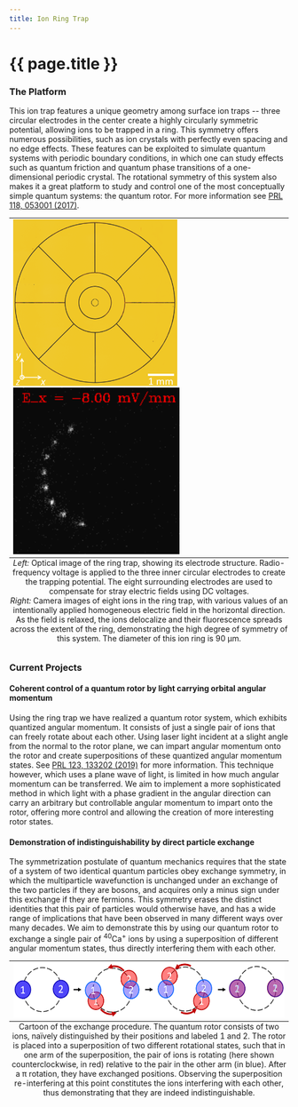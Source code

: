 ```yaml
---
title: Ion Ring Trap
---
```


# {{ page.title }}

### The Platform

This ion trap features a unique geometry among surface ion traps -- three circular electrodes
in the center create a highly circularly symmetric potential, allowing ions to be trapped in a
ring. This symmetry offers numerous possibilities, such as ion crystals with perfectly even spacing
and no edge effects. These features can be exploited to simulate quantum systems with periodic
boundary conditions, in which one can study effects such as quantum friction and quantum phase
transitions of a one-dimensional periodic crystal. The rotational symmetry of this system also
makes it a great platform to study and control one of the most conceptually simple quantum systems:
the quantum rotor. For more information see
[PRL 118, 053001 (2017)](http://journals.aps.org/prl/abstract/10.1103/PhysRevLett.118.053001).

<table class="image" align="center"><caption class="caption" align="bottom" style="caption-side: bottom">
	<i>Left:</i> Optical image of the ring trap, showing its electrode structure. Radio-frequency voltage is applied
	to the three inner circular electrodes to create the trapping potential. The eight surrounding electrodes are
	used to compensate for stray electric fields using DC voltages.
	<br/>
	<i>Right:</i> Camera images of eight ions in the ring trap, with various values of an intentionally applied
	homogeneous electric field in the horizontal direction. As the field is relaxed, the ions delocalize and their
	fluorescence spreads across the extent of the ring, demonstrating the high degree of symmetry of this system.
	The diameter of this ion ring is 90 &mu;m.		
</caption>
<TR><TD>
	<img src="/research/ring-trap/ringtrap_image.png" alt="Optical image of the ring trap" height="300" />
	<img src="/research/ring-trap/8_ion_delocalization.gif" alt="Images of eight ions in the ring trap" height="300" />
</TD></TR>
</table>

### Current Projects

#### Coherent control of a quantum rotor by light carrying orbital angular momentum

Using the ring trap we have realized a quantum rotor system, which exhibits quantized
angular momentum. It consists of just a single pair of ions that can freely rotate
about each other. Using laser light incident at a slight angle from the normal to
the rotor plane, we can impart angular momentum onto the rotor and create superpositions
of these quantized angular momentum states. See
[PRL 123, 133202 (2019)](https://journals.aps.org/prl/abstract/10.1103/PhysRevLett.123.133202)
for more information. This technique however, which uses a plane wave of light, is limited
in how much angular momentum can be transferred. We aim to implement a more sophisticated
method in which light with a phase gradient in the angular direction can carry an arbitrary
but controllable angular momentum to impart onto the rotor, offering more control and allowing
the creation of more interesting rotor states. 

#### Demonstration of indistinguishability by direct particle exchange

The symmetrization postulate of quantum mechanics requires that the state of a system of two
identical quantum particles obey exchange symmetry, in which the multiparticle wavefunction is
unchanged under an exchange of the two particles if they are bosons, and acquires only a minus
sign under this exchange if they are fermions. This symmetry erases the distinct identities that
this pair of particles would otherwise have, and has a wide range of implications that have been
observed in many different ways over many decades. We aim to demonstrate this by using our quantum
rotor to exchange a single pair of <sup>40</sup>Ca<sup>+</sup> ions by using a superposition of different angular momentum
states, thus directly interfering them with each other.

<table class="image" align="center"><caption class="caption" align="bottom" style="caption-side: bottom">
	Cartoon of the exchange procedure. The quantum rotor consists of two ions, na&iuml;vely distinguished by their
	positions and labeled 1 and 2. The rotor is placed into a superposition of two different rotational states,
	such that in one arm of the superposition, the pair of ions is rotating (here shown counterclockwise, in red)
	relative to the pair in the other arm (in blue). After a &pi; rotation, they have exchanged positions. Observing
	the superposition re-interfering at this point constitutes the ions interfering with each other, thus
	demonstrating that they are indeed indistinguishable.
</caption>
<TR><TD>
	<img src="/research/ring-trap/exchange_cartoon.png" alt="Cartoon of the exchange procedure" height="100" />
</TD></TR>
</table>
